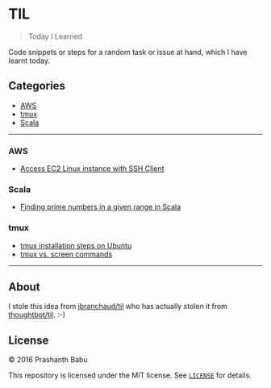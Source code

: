 # TIL

> Today I Learned

Code snippets or steps for a random task or issue at hand, which I have learnt today.



## Categories
- [AWS](#aws)
- [tmux](#tmux)
- [Scala](#scala)


----------

### AWS
- [Access EC2 Linux instance with SSH Client](AWS/aws-pscp-ssh-scp.md)


### Scala
- [Finding prime numbers in a given range in Scala](Scala/find-primes-scala.md)


### tmux
- [tmux installation steps on Ubuntu](tmux/tmux-install.md)
- [tmux vs. screen commands](tmux/tmux_vs_screen-commands.md)


----------

## About

I stole this idea from [jbranchaud/til](https://github.com/jbranchaud/til) who has actually stolen it from [thoughtbot/til](https://github.com/thoughtbot/til). :-)



## License

&copy; 2016 Prashanth Babu

This repository is licensed under the MIT license. See [`LICENSE`](LICENSE) for
details.

